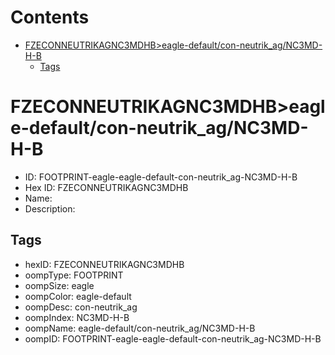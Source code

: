 



Contents
========

* [FZECONNEUTRIKAGNC3MDHB>eagle-default/con-neutrik_ag/NC3MD-H-B](#fzeconneutrikagnc3mdhbeagle-defaultcon-neutrik_agnc3md-h-b)
	* [Tags](#tags)

# FZECONNEUTRIKAGNC3MDHB>eagle-default/con-neutrik_ag/NC3MD-H-B

- ID: FOOTPRINT-eagle-eagle-default-con-neutrik_ag-NC3MD-H-B
- Hex ID: FZECONNEUTRIKAGNC3MDHB
- Name: 
- Description: 

## Tags

- hexID: FZECONNEUTRIKAGNC3MDHB
- oompType: FOOTPRINT
- oompSize: eagle
- oompColor: eagle-default
- oompDesc: con-neutrik_ag
- oompIndex: NC3MD-H-B
- oompName: eagle-default/con-neutrik_ag/NC3MD-H-B
- oompID: FOOTPRINT-eagle-eagle-default-con-neutrik_ag-NC3MD-H-B

